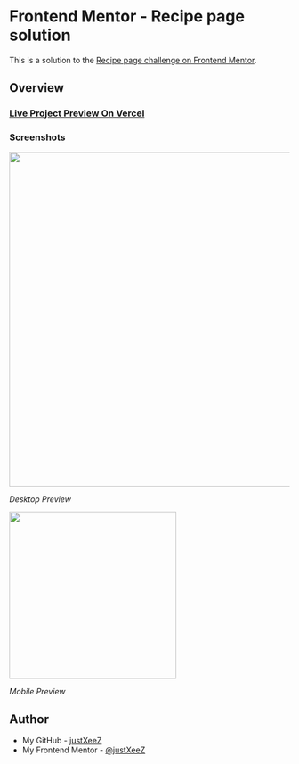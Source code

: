 # Frontend Mentor - Recipe page solution

This is a solution to the [Recipe page challenge on Frontend Mentor](https://www.frontendmentor.io/challenges/recipe-page-KiTsR8QQKm).

## Overview

### [Live Project Preview On Vercel](https://xeezfem-recipepage.vercel.app/)

### Screenshots

<img src="design\desktop.png" width="600px"/>
<p><i>Desktop Preview</i></p>
<img src="design\mobile.png" width="300px"/>
<p><i>Mobile Preview</i></p>

## Author

- My GitHub - [justXeeZ](https://github.com/justXeeZ)
- My Frontend Mentor - [@justXeeZ](https://www.frontendmentor.io/profile/justXeeZ)
